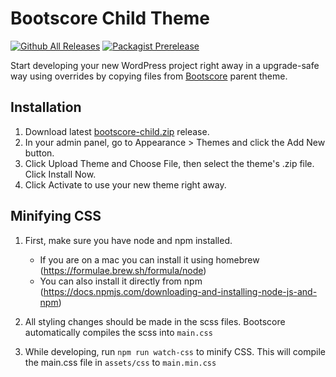 # Bootscore Child Theme

[![Github All Releases](https://img.shields.io/github/downloads/bootscore/bootscore-child/total.svg)](https://github.com/bootscore/bootscore-child/releases)
[![Packagist Prerelease](https://img.shields.io/packagist/vpre/bootscore/bootscore-child?logo=packagist&logoColor=fff)](https://packagist.org/packages/bootscore/bootscore-child)

Start developing your new WordPress project right away in a upgrade-safe way using overrides by copying files from [Bootscore](https://github.com/bootscore/bootscore) parent theme.

## Installation

1. Download latest [bootscore-child.zip](https://github.com/bootscore/bootscore-child/releases/latest/download/bootscore-child.zip) release.
2. In your admin panel, go to Appearance > Themes and click the Add New button.
3. Click Upload Theme and Choose File, then select the theme's .zip file. Click Install Now.
4. Click Activate to use your new theme right away.

## Minifying CSS
1. First, make sure you have node and npm installed.
    * If you are on a mac you can install it using homebrew (https://formulae.brew.sh/formula/node)
    * You can also install it directly from npm (https://docs.npmjs.com/downloading-and-installing-node-js-and-npm)

2. All styling changes should be made in the scss files. Bootscore automatically compiles the scss into `main.css`
3. While developing, run `npm run watch-css` to minify CSS. This will compile the main.css file in `assets/css` to `main.min.css`
